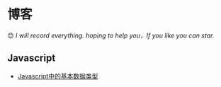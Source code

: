 # 博客
😊  *I will record everything. hoping to help you，If you like you can star.*

## **Javascript**

- [Javascript中的基本数据类型](https://github.com/weirui88888/blog/issues/1)
